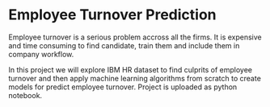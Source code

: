 # Employee Turnover Prediction
Employee turnover is a serious problem accross all the firms. It is expensive and time consuming to find candidate, train them and include them in company workflow.

In this project we will explore IBM HR dataset to find culprits of employee turnover and then apply machine learning algorithms from scratch to create models for
predict employee turnover. Project is uploaded as python notebook.
